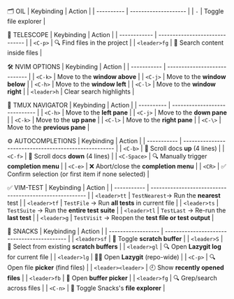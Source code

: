 🗂️ OIL
| Keybinding | Action               |
| ---------- | -------------------- |
| `-`        | Toggle file explorer |

🔭 TELESCOPE
| Keybinding   | Action                         |
| ------------ | ------------------------------ |
| `<C-p>`      | 🔍 Find files in the project   |
| `<leader>fg` | 🔎 Search content inside files |


🛠️ NVIM OPTIONS
| Keybinding  | Action                       |
| ----------- | ---------------------------- |
| `<C-k>`     | Move to the **window above** |
| `<C-j>`     | Move to the **window below** |
| `<C-h>`     | Move to the **window left**  |
| `<C-l>`     | Move to the **window right** |
| `<leader>h` | Clear search highlights      |


🔀 TMUX NAVIGATOR
| Keybinding | Action                        |
| ---------- | ----------------------------- |
| `<C-h>`    | Move to the **left pane**     |
| `<C-j>`    | Move to the **down pane**     |
| `<C-k>`    | Move to the **up pane**       |
| `<C-l>`    | Move to the **right pane**    |
| `<C-\>`    | Move to the **previous pane** |


⚙️ AUTOCOMPLETIONS
| Keybinding  | Action                                                |
| ----------- | ----------------------------------------------------- |
| `<C-b>`     | 🔼 Scroll docs **up** (4 lines)                       |
| `<C-f>`     | 🔽 Scroll docs **down** (4 lines)                     |
| `<C-Space>` | 🔍 Manually trigger **completion menu**               |
| `<C-e>`     | ❌ Abort/close the **completion menu**                |
| `<CR>`      | ✅ Confirm selection (or first item if none selected) |


✅ VIM-TEST
| Keybinding   | Action                                                  |
| -----------  | ------------------------------------------------------- |
| `<leader>tt` | `TestNearest`-> Run the **nearest** test                |
| `<leader>tf` | `TestFile`   -> Run **all tests** in current file       |
| `<leader>ts` | `TestSuite`  -> Run the **entire test suite**           |
| `<leader>tl` | `TestLast`   -> Re-run the **last test**                |
| `<leader>g` | `TestVisit`   -> Reopen the **test file or test output** |


🍫 SNACKS
| Keybinding         | Action                                      |
| ------------------ | ------------------------------------------- |
| `<leader>sf`       | 📝 Toggle **scratch buffer**                |
| `<leader>S`        | 📂 Select from existing **scratch buffers** |
| `<leader>gl`       | 🔍 Open **Lazygit log** for current file    |
| `<leader>lg`       | 🧑‍💻 Open **Lazygit** (repo-wide)             |
| `<C-p>`            | 🔍 Open file **picker** (find files)        |
| `<leader><leader>` | 🕘 Show **recently opened files**           |
| `<leader>fb`       | 📑 Open **buffer picker**                   |
| `<leader>fg`       | 🔍 Grep/search across files                 |
| `<C-n>`            | 📁 Toggle Snacks's **file explorer**        |


